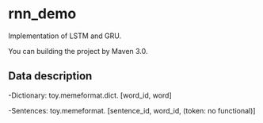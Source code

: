 # rnn_demo

Implementation of LSTM and GRU. 

You can building the project by Maven 3.0.

## Data description

-Dictionary: toy.memeformat.dict. [word_id, word]

-Sentences: toy.memeformat. [sentence_id, word_id, (token: no functional)]

